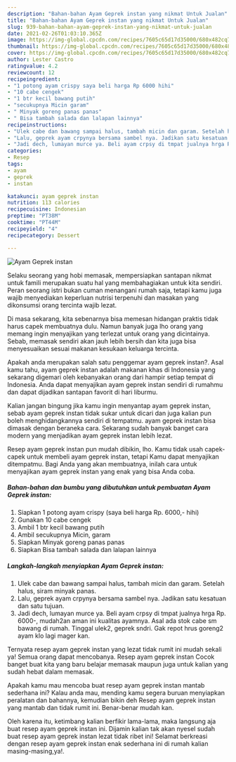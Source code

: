 ```yaml
---
description: "Bahan-bahan Ayam Geprek instan yang nikmat Untuk Jualan"
title: "Bahan-bahan Ayam Geprek instan yang nikmat Untuk Jualan"
slug: 939-bahan-bahan-ayam-geprek-instan-yang-nikmat-untuk-jualan
date: 2021-02-26T01:03:10.365Z
image: https://img-global.cpcdn.com/recipes/7605c65d17d35000/680x482cq70/ayam-geprek-instan-foto-resep-utama.jpg
thumbnail: https://img-global.cpcdn.com/recipes/7605c65d17d35000/680x482cq70/ayam-geprek-instan-foto-resep-utama.jpg
cover: https://img-global.cpcdn.com/recipes/7605c65d17d35000/680x482cq70/ayam-geprek-instan-foto-resep-utama.jpg
author: Lester Castro
ratingvalue: 4.2
reviewcount: 12
recipeingredient:
- "1 potong ayam crispy saya beli harga Rp 6000 hihi"
- "10 cabe cengek"
- "1 btr kecil bawang putih"
- "secukupnya Micin garam"
- " Minyak goreng panas panas"
- " Bisa tambah salada dan lalapan lainnya"
recipeinstructions:
- "Ulek cabe dan bawang sampai halus, tambah micin dan garam. Setelah halus, siram minyak panas."
- "Lalu, geprek ayam crpynya bersama sambel nya. Jadikan satu kesatuan dan satu tujuan."
- "Jadi dech, lumayan murce ya. Beli ayam crpsy di tmpat jualnya hrga Rp. 6000-, mudah2an aman ini kualitas ayamnya. Asal ada stok cabe sm bawang di rumah. Tinggal ulek2, geprek sndri. Gak repot hrus goreng2 ayam klo lagi mager kan."
categories:
- Resep
tags:
- ayam
- geprek
- instan

katakunci: ayam geprek instan 
nutrition: 113 calories
recipecuisine: Indonesian
preptime: "PT38M"
cooktime: "PT44M"
recipeyield: "4"
recipecategory: Dessert

---
```



![Ayam Geprek instan](https://img-global.cpcdn.com/recipes/7605c65d17d35000/680x482cq70/ayam-geprek-instan-foto-resep-utama.jpg)

Selaku seorang yang hobi memasak, mempersiapkan santapan nikmat untuk famili merupakan suatu hal yang membahagiakan untuk kita sendiri. Peran seorang istri bukan cuman menangani rumah saja, tetapi kamu juga wajib menyediakan keperluan nutrisi terpenuhi dan masakan yang dikonsumsi orang tercinta wajib lezat.

Di masa  sekarang, kita sebenarnya bisa memesan hidangan praktis tidak harus capek membuatnya dulu. Namun banyak juga lho orang yang memang ingin menyajikan yang terlezat untuk orang yang dicintainya. Sebab, memasak sendiri akan jauh lebih bersih dan kita juga bisa menyesuaikan sesuai makanan kesukaan keluarga tercinta. 



Apakah anda merupakan salah satu penggemar ayam geprek instan?. Asal kamu tahu, ayam geprek instan adalah makanan khas di Indonesia yang sekarang digemari oleh kebanyakan orang dari hampir setiap tempat di Indonesia. Anda dapat menyajikan ayam geprek instan sendiri di rumahmu dan dapat dijadikan santapan favorit di hari liburmu.

Kalian jangan bingung jika kamu ingin menyantap ayam geprek instan, sebab ayam geprek instan tidak sukar untuk dicari dan juga kalian pun boleh menghidangkannya sendiri di tempatmu. ayam geprek instan bisa dimasak dengan beraneka cara. Sekarang sudah banyak banget cara modern yang menjadikan ayam geprek instan lebih lezat.

Resep ayam geprek instan pun mudah dibikin, lho. Kamu tidak usah capek-capek untuk membeli ayam geprek instan, tetapi Kamu dapat menyajikan ditempatmu. Bagi Anda yang akan membuatnya, inilah cara untuk menyajikan ayam geprek instan yang enak yang bisa Anda coba.

<!--inarticleads1-->

##### Bahan-bahan dan bumbu yang dibutuhkan untuk pembuatan Ayam Geprek instan:

1. Siapkan 1 potong ayam crispy (saya beli harga Rp. 6000,- hihi)
1. Gunakan 10 cabe cengek
1. Ambil 1 btr kecil bawang putih
1. Ambil secukupnya Micin, garam
1. Siapkan  Minyak goreng panas panas
1. Siapkan  Bisa tambah salada dan lalapan lainnya




<!--inarticleads2-->

##### Langkah-langkah menyiapkan Ayam Geprek instan:

1. Ulek cabe dan bawang sampai halus, tambah micin dan garam. Setelah halus, siram minyak panas.
1. Lalu, geprek ayam crpynya bersama sambel nya. Jadikan satu kesatuan dan satu tujuan.
1. Jadi dech, lumayan murce ya. Beli ayam crpsy di tmpat jualnya hrga Rp. 6000-, mudah2an aman ini kualitas ayamnya. Asal ada stok cabe sm bawang di rumah. Tinggal ulek2, geprek sndri. Gak repot hrus goreng2 ayam klo lagi mager kan.




Ternyata resep ayam geprek instan yang lezat tidak rumit ini mudah sekali ya! Semua orang dapat mencobanya. Resep ayam geprek instan Cocok banget buat kita yang baru belajar memasak maupun juga untuk kalian yang sudah hebat dalam memasak.

Apakah kamu mau mencoba buat resep ayam geprek instan mantab sederhana ini? Kalau anda mau, mending kamu segera buruan menyiapkan peralatan dan bahannya, kemudian bikin deh Resep ayam geprek instan yang mantab dan tidak rumit ini. Benar-benar mudah kan. 

Oleh karena itu, ketimbang kalian berfikir lama-lama, maka langsung aja buat resep ayam geprek instan ini. Dijamin kalian tak akan nyesel sudah buat resep ayam geprek instan lezat tidak ribet ini! Selamat berkreasi dengan resep ayam geprek instan enak sederhana ini di rumah kalian masing-masing,ya!.

